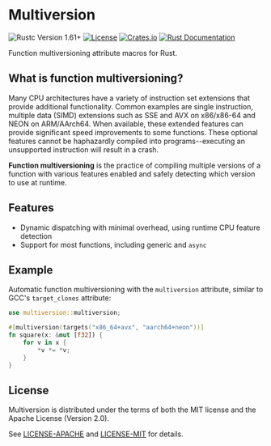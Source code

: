 Multiversion
============
![Rustc Version 1.61+](https://img.shields.io/badge/rustc-1.61+-lightgray.svg)
[![License](https://img.shields.io/crates/l/multiversion)](https://crates.io/crates/multiversion)
[![Crates.io](https://img.shields.io/crates/v/multiversion)](https://crates.io/crates/multiversion)
[![Rust Documentation](https://img.shields.io/badge/api-rustdoc-blue.svg)](https://docs.rs/multiversion)

Function multiversioning attribute macros for Rust.

## What is function multiversioning?
Many CPU architectures have a variety of instruction set extensions that provide additional functionality.
Common examples are single instruction, multiple data (SIMD) extensions such as SSE and AVX on x86/x86-64 and NEON on ARM/AArch64.
When available, these extended features can provide significant speed improvements to some functions.
These optional features cannot be haphazardly compiled into programs--executing an unsupported instruction will result in a crash.

**Function multiversioning** is the practice of compiling multiple versions of a function with various features enabled and safely detecting which version to use at runtime.

## Features
* Dynamic dispatching with minimal overhead, using runtime CPU feature detection
* Support for most functions, including generic and `async`

## Example
Automatic function multiversioning with the `multiversion` attribute, similar to GCC's `target_clones` attribute:
```rust
use multiversion::multiversion;

#[multiversion(targets("x86_64+avx", "aarch64+neon"))]
fn square(x: &mut [f32]) {
    for v in x {
        *v *= *v;
    }
}
```

## License
Multiversion is distributed under the terms of both the MIT license and the Apache License (Version 2.0).

See [LICENSE-APACHE](LICENSE-APACHE) and [LICENSE-MIT](LICENSE-MIT) for details.

